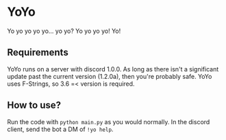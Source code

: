 # YoYo
Yo yo yo yo yo... yo yo? Yo yo yo yo! Yo!

## Requirements
YoYo runs on a server with discord 1.0.0. As long as there isn't a significant update past the current version (1.2.0a), then you're probably safe.
YoYo uses F-Strings, so 3.6 =< version is required.

## How to use?
Run the code with `python main.py` as you would normally. In the discord client, send the bot a DM of `!yo help`.
